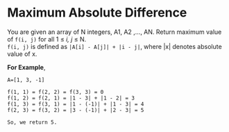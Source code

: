 # Maximum Absolute Difference

You are given an array of N integers, A1, A2 ,…, AN. Return maximum value of `f(i, j)` for all 1 ≤ _i, j_ ≤ N.  
`f(i, j)` is defined as `|A[i] - A[j]| + |i - j|`, where |x| denotes absolute value of x.

**For Example**,

```
A=[1, 3, -1]

f(1, 1) = f(2, 2) = f(3, 3) = 0
f(1, 2) = f(2, 1) = |1 - 3| + |1 - 2| = 3
f(1, 3) = f(3, 1) = |1 - (-1)| + |1 - 3| = 4
f(2, 3) = f(3, 2) = |3 - (-1)| + |2 - 3| = 5

So, we return 5.

```